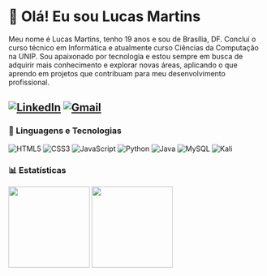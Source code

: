 # 👋 Olá! Eu sou Lucas Martins

Meu nome é Lucas Martins, tenho 19 anos e sou de Brasília, DF. Concluí o curso técnico em Informática e atualmente curso Ciências da Computação na UNIP. Sou apaixonado por tecnologia e estou sempre em busca de adquirir mais conhecimento e explorar novas áreas, aplicando o que aprendo em projetos que contribuam para meu desenvolvimento profissional.

[![LinkedIn](https://img.shields.io/badge/LinkedIn-0077B5?style=for-the-badge&logo=linkedin&logoColor=white)](https://www.linkedin.com/in/Luckyz7z/)
[![Gmail](https://img.shields.io/badge/Gmail-333333?style=for-the-badge&logo=gmail&logoColor=red)](mailto:lucasbsb04@gmail.com)
---
### 🤖 Linguagens e Tecnologias

![HTML5](https://img.shields.io/badge/HTML5-E34F26?style=for-the-badge&logo=html5&logoColor=white)
![CSS3](https://img.shields.io/badge/CSS3-1572B6?style=for-the-badge&logo=css3&logoColor=white)
![JavaScript](https://img.shields.io/badge/JavaScript-F7DF1E?style=for-the-badge&logo=javascript&logoColor=black)
![Python](https://img.shields.io/badge/python-3670A0?style=for-the-badge&logo=python&logoColor=ffdd54)
![Java](https://img.shields.io/badge/java-%23ED8B00.svg?style=for-the-badge&logo=openjdk&logoColor=white)
![MySQL](https://img.shields.io/badge/MySQL-00000F?style=for-the-badge&logo=mysql&logoColor=white)
![Kali](https://img.shields.io/badge/Kali-268BEE?style=for-the-badge&logo=kalilinux&logoColor=white)

### 📊 Estatísticas

<img height="160em"  src="https://github-readme-stats.vercel.app/api?username=Luckyz7z&show_icons=true&theme=highcontrast&include_all_commits=true&locale=pt-br"> <img height="160em"  src="https://github-readme-stats.vercel.app/api/top-langs/?username=Luckyz7z&layout=compact&theme=highcontrast&locale=pt-br">


